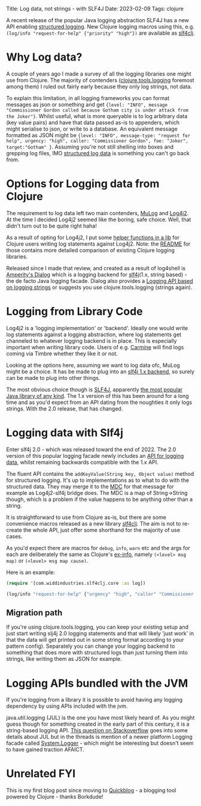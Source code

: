 Title: Log data, not strings - with SLF4J
Date: 2023-02-09
Tags: clojure

A recent release of the popular Java logging abstraction SLF4J has a new API enabling [structured logging](https://stackify.com/what-is-structured-logging-and-why-developers-need-it/). New Clojure logging macros using this, e.g. `(log/info "request-for-help" {"priority" "high"})` are available as [slf4clj](https://github.com/henryw374/slf4clj).

# Why Log data?

A couple of years ago I made a survey of all the logging libraries one might use from Clojure. The majority of contenders ([clojure.tools.logging](https://github.com/clojure/tools.logging) foremost among them) I ruled out fairly early because they only log strings, not data.

To explain this limitation, in all logging frameworks you can format messages as
json or something and get `{level: "INFO", message "Commissioner Gordon called because Gotham city is under attack from the Joker"}`. Whilst useful, what is more queryable is to log arbitrary data (key value pairs) and have that data passed as-is to appenders, which might serialise to json, or write to a database. An equivalent message formatted as JSON might be `{level: "INFO", message-type: "request for help", urgency: "high", caller: "Commissioner Gordon", foe: "Joker", target:"Gotham" }`. Assuming you're not still shelling into boxes and grepping log files, IMO [structured log data](https://stackify.com/what-is-structured-logging-and-why-developers-need-it/) is something you can't go back from.

# Options for Logging data from Clojure

The requirement to log data left two main contenders, [MuLog](https://github.com/BrunoBonacci/mulog) and [Log4j2](https://logging.apache.org/log4j/2.x/). At the time I decided Log4j2 seemed like 
the boring, safe choice. Well, that didn't turn out to be quite right haha! 

As a result of opting for Log4j2, I put some [helper functions in a lib](https://github.com/henryw374/clojure.log4j2) for Clojure users writing log statements against Log4j2. Note: the [README](https://github.com/henryw374/clojure.log4j2) for those contains more detailed comparison of existing Clojure logging libraries.

Released since I made that review, and created as a result of log4shell is [Amperity's Dialog](https://github.com/amperity/dialog) which is a logging backend for [slf4j](https://www.slf4j.org/)(1.x, string based) - the de facto Java logging facade. Dialog also provides a
[Logging API based on logging strings](https://github.com/amperity/dialog/blob/main/src/clojure/dialog/logger.clj) or suggests you use clojure.tools.logging (strings again).

# Logging from Library Code

Log4j2 is a 'logging implementation' or 'backend'. Ideally one would write log statements against a logging abstraction, where log statements get channeled to whatever logging backend is in place. This is especially important when writing library code. Users of e.g. [Carmine](https://github.com/ptaoussanis/carmine) will find logs coming via Timbre whether they like it or not. 

Looking at the options here, assuming we want to log data ofc, MuLog might be a choice. It has be made to plug into an [slf4j 1.x backend](https://gitlab.com/nonseldiha/slf4j-mulog), so surely can be made to plug into other things.

The most obvious choice though is [SLF4J](https://www.slf4j.org/), apparently [the most popular Java library of any kind](https://en.wikipedia.org/wiki/SLF4J). The 1.x version of this has been around for a long time and as you'd expect from an API dating from the noughties it only logs strings. With the 2.0 release, that has changed.

# Logging data with Slf4j 

Enter slf4j 2.0 - which was released toward the end of 2022. The 2.0 version of this popular logging facade newly includes an [API for logging data](https://www.slf4j.org/manual.html#fluent), whilst remaining backwards compatible with the 1.x API.

The fluent API contains the `addKeyValue(String key, Object value)` method for structured logging. It's up to implementations as to what to do with the structured data. They may merge it to the [MDC](https://www.slf4j.org/api/org/slf4j/MDC.html) for that message for example as Log4j2-slf4j bridge does. The MDC is a map of String->String though, which is a problem if the value happens to be anything other than a string.

It is straightforward to use from Clojure as-is, but there are some convenience macros released as a new library [slf4clj](https://github.com/henryw374/slf4clj). The aim is not to re-create the whole API, just offer some shorthand for the majority of use cases.

As you'd expect there are macros for `debug`, `info`, `warn` etc and the args for each are deliberately the same as Clojure's [ex-info](https://clojuredocs.org/clojure.core/ex-info), namely 
`(<level> msg map)` or `(<level> msg map cause)`.

Here is an example:

```clojure
(require '[com.widdindustries.slf4clj.core :as log])

(log/info "request-for-help" {"urgency" "high", "caller" "Commissioner Gordon", "foe" "Joker", "target" "Gotham"})
```

## Migration path

If you're using clojure.tools.logging, you can keep your existing setup and just start writing slj4j 2.0 logging statements and that will likely 'just work' in that the data will get printed out in some string format according to your pattern config). Separately you can change your logging backend to 
something that does more with structured logs than just turning them into strings, like writing them as JSON for example.

# Logging APIs bundled with the JVM

If you're logging from a library it is possible to avoid having any logging dependency by using APIs included with the jvm.

java.util.logging (JUL) is the one you have most likely heard of. As you might guess though for something created in the early part of this century, it is a string-based logging API. [This question on Stackoverflow](https://stackoverflow.com/questions/11359187/why-not-use-java-util-logging) goes into some details about JUL but in the threads is mention of a newer platform Logging facade called [System.Logger](https://docs.oracle.com/en/java/javase/17/docs/api/java.base/java/lang/System.Logger.html) - which might be interesting but doesn't seem to have gained traction AFAICT.

# Unrelated FYI

This is my first blog post since moving to [Quickblog](https://github.com/borkdude/quickblog) - a blogging tool powered by Clojure - thanks Borkdude!

